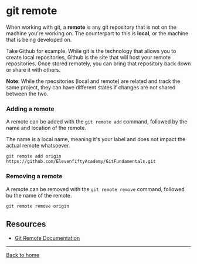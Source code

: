# git remote

When working with git, a **remote** is any git repository that is not on the machine you're working on. The counterpart to this is **local**, or the machine that is being developed on.

Take Github for example. While git is the technology that allows you to create local repositories, Github is the site that will host your remote repositories. Once stored remotely, you can bring that repository back down or share it with others.

**Note**: While the rpeositories (local and remote) are related and track the same project, they can have different states if changes are not shared between the two.

### Adding a remote

A remote can be added with the `git remote add` command, followed by the name and location of the remote.

The name is a local name, meaning it's your label and does not impact the actual remote whatsoever.

```
git remote add origin https://github.com/ElevenfiftyAcademy/GitFundamentals.git
```

### Removing a remote

A remote can be removed with the `git remote remove` command, followed bu the name of the remote.

```
git remote remove origin
```

## Resources 

- [Git Remote Documentation](https://git-scm.com/docs/git-remote)

---

[Back to home](../README.md)